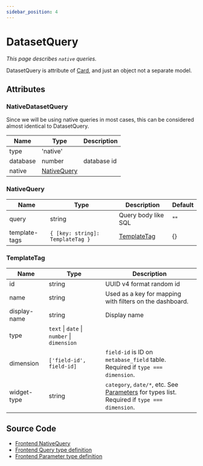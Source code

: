 ```yaml
---
sidebar_position: 4
---
```


# DatasetQuery

*This page describes `native` queries.*  

DatasetQuery is attribute of [Card](/data-structures/card), and just an object not a separate model.


## Attributes

### NativeDatasetQuery

Since we will be using native queries in most cases, this can be considered almost identical to DatasetQuery.

Name|Type|Description
--|--|--
type | 'native' |
database | number | database id
native | [NativeQuery](#native-query) | 

### NativeQuery

Name|Type|Description|Default
--|--|--|--
query | string | Query body like SQL | ""
template-tags | `{ [key: string]: TemplateTag }` | [TemplateTag](#template-tag) | {}

### TemplateTag

Name|Type|Description
--|--|--
id | string | UUID v4 format random id
name | string | Used as a key for mapping with filters on the dashboard.
display-name | string | Display name
type | `text` \| `date` \| `number` \| `dimension` |
dimension | `['field-id', field-id]` | `field-id` is ID on `metabase_field` table.<br/>Required if `type === dimension`.
widget-type | string | `category`, `date/*`, etc. See [Parameters](/parameters) for types list.<br/>Required if `type === dimension`.

## Source Code

- [Frontend NativeQuery](https://github.com/metabase/metabase/blob/v0.38.3/frontend/src/metabase-lib/lib/queries/NativeQuery.js)
- [Frontend Query type definition](https://github.com/metabase/metabase/blob/v0.38.3/frontend/src/metabase-types/types/Query.js#L52)
- [Frontend Parameter type definition](https://github.com/metabase/metabase/blob/v0.38.3/frontend/src/metabase-types/types/Parameter.js)
